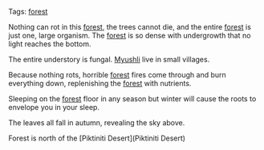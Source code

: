 Tags: [forest](Forests)

Nothing can rot in this [forest](Forests), the trees cannot die, and the entire [forest](Forests) is just one, large organism. The [forest](Forests) is so dense with undergrowth that no light reaches the bottom. 

The entire understory is fungal. [Myushli](Myushli) live in small villages.

Because nothing rots, horrible [forest](Forests) fires come through and burn everything down, replenishing the [forest](Forests) with nutrients.

Sleeping on the [forest](Forests) floor in any season but winter will cause the roots to envelope you in your sleep.

The leaves all fall in autumn, revealing the sky above. 

Forest is north of the [Piktiniti Desert](Piktiniti Desert)
